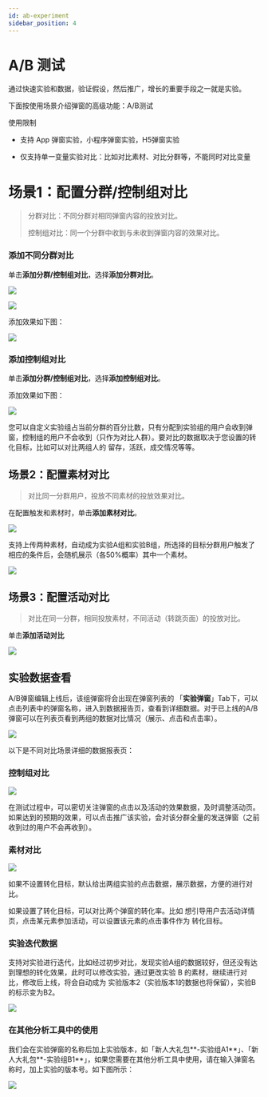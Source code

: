 ```yaml
---
id: ab-experiment
sidebar_position: 4
---
```


# A/B 测试

通过快速实验和数据，验证假设，然后推广，增长的重要手段之一就是实验。

下面按使用场景介绍弹窗的高级功能：A/B测试

使用限制

* 支持 App 弹窗实验，小程序弹窗实验，H5弹窗实验
    
* 仅支持单一变量实验对比：比如对比素材、对比分群等，不能同时对比变量
    

# 场景1：配置分群/控制组对比[](#chang-jing-1-pei-zhi-fen-qun-kong-zhi-zu-dui-bi)

> 分群对比：不同分群对相同弹窗内容的投放对比。
> 
> 控制组对比：同一个分群中收到与未收到弹窗内容的效果对比。


### 添加不同分群对比[](#tian-jia-bu-tong-fen-qun-dui-bi)

单击**添加分群/控制组对比**，选择**添加分群对比**。

![](https://3953104361-files.gitbook.io/~/files/v0/b/gitbook-legacy-files/o/assets%2F-Lpwgem-x8KzhBglybzw%2F-Ly3BZ5aYrTd2zCV4C-l%2F-Ly3Exk-RXdlbpmuJPKK%2F%E5%88%86%E7%BE%A4%E5%AF%B9%E6%AF%94%E6%8C%89%E9%92%AE.png?alt=media&token=2e75b92b-b1a8-4b2c-a37a-b1090b65a265)

![](https://3953104361-files.gitbook.io/~/files/v0/b/gitbook-legacy-files/o/assets%2F-Lpwgem-x8KzhBglybzw%2F-Ly3BZ5aYrTd2zCV4C-l%2F-Ly3F24s7QHZxgI4Z-f1%2F%E5%88%86%E7%BE%A4%E5%AF%B9%E6%AF%94list.png?alt=media&token=ff4767f8-2490-47d5-b548-a8085f298d94)

添加效果如下图：

![](https://3953104361-files.gitbook.io/~/files/v0/b/gitbook-legacy-files/o/assets%2F-Lpwgem-x8KzhBglybzw%2F-Ly3BZ5aYrTd2zCV4C-l%2F-Ly3FYjRGhBnm6sDQi3C%2F%E5%88%86%E7%BE%A4ab.png?alt=media&token=3c250ebb-2cf6-4017-91b3-a984daf3c61d)


### 添加控制组对比[](#tian-jia-kong-zhi-zu-dui-bi)

单击**添加分群/控制组对比**，选择**添加控制组对比**。

添加效果如下图：

![](https://3953104361-files.gitbook.io/~/files/v0/b/gitbook-legacy-files/o/assets%2F-Lpwgem-x8KzhBglybzw%2F-Ly2hXtTGw6zsdRYPJiv%2F-Ly2wzzSOLhODXQSMRRf%2F%E6%8E%A7%E5%88%B6%E7%BB%84ab.png?alt=media&token=fd601fb3-381c-4e85-a12b-e42f15761f8e)

您可以自定义实验组占当前分群的百分比数，只有分配到实验组的用户会收到弹窗，控制组的用户不会收到（只作为对比人群）。要对比的数据取决于您设置的转化目标，比如可以对比两组人的 留存，活跃，成交情况等等。


## 场景2：配置素材对比[](#chang-jing-2-pei-zhi-su-cai-dui-bi)

> 对比同一分群用户，投放不同素材的投放效果对比。

在配置触发和素材时，单击**添加素材对比**。

![](https://3953104361-files.gitbook.io/~/files/v0/b/gitbook-legacy-files/o/assets%2F-Lpwgem-x8KzhBglybzw%2F-Ly2hXtTGw6zsdRYPJiv%2F-Ly2x82vtsdgDUN8HhyO%2F%E6%B7%BB%E5%8A%A0%E7%B4%A0%E6%9D%90%E5%AF%B9%E6%AF%94.png?alt=media&token=0a3a2b09-46c2-464a-b7ef-0727ff1405e4)

支持上传两种素材，自动成为实验A组和实验B组，所选择的目标分群用户触发了相应的条件后，会随机展示（各50%概率）其中一个素材。

![](https://3953104361-files.gitbook.io/~/files/v0/b/gitbook-legacy-files/o/assets%2F-Lpwgem-x8KzhBglybzw%2F-Ly2hXtTGw6zsdRYPJiv%2F-Ly2xENfP8OoLj6rRY2o%2F%E7%B4%A0%E6%9D%90ab.png?alt=media&token=6f5cc106-f146-45be-b848-ebe98ca1230b)


## 场景3：配置活动对比[](#chang-jing-3-pei-zhi-huo-dong-dui-bi)

> 对比在同一分群，相同投放素材，不同活动（转跳页面）的投放对比。

单击**添加活动对比**

![](https://3953104361-files.gitbook.io/~/files/v0/b/gitbook-legacy-files/o/assets%2F-Lpwgem-x8KzhBglybzw%2F-Ly2hXtTGw6zsdRYPJiv%2F-Ly3--p8vzQBS0e_BDzl%2F%E6%B7%BB%E5%8A%A0%E6%B4%BB%E5%8A%A8%E5%AF%B9%E6%AF%94.png?alt=media&token=3a675a67-c161-4054-97a8-29e1dd609f8f)


## 实验数据查看[](#shi-yan-shu-ju-cha-kan)

A/B弹窗编辑上线后，该组弹窗将会出现在弹窗列表的 「**实验弹窗**」Tab下，可以点击列表中的弹窗名称，进入到数据报告页，查看到详细数据。对于已上线的A/B弹窗可以在列表页看到两组的数据对比情况（展示、点击和点击率）。

![](https://3953104361-files.gitbook.io/~/files/v0/b/gitbook-legacy-files/o/assets%2F-Lpwgem-x8KzhBglybzw%2F-Ly2hXtTGw6zsdRYPJiv%2F-Ly30CXTrqNLY5ec-j-G%2F%E5%AE%9E%E9%AA%8C%E5%88%97%E8%A1%A8.png?alt=media&token=4ada9c37-acf4-43b9-86e2-33b5e95e0be5)

以下是不同对比场景详细的数据报表页：


### 控制组对比[](#kong-zhi-zu-dui-bi)

![](https://3953104361-files.gitbook.io/~/files/v0/b/gitbook-legacy-files/o/assets%2F-Lpwgem-x8KzhBglybzw%2F-Ly2hXtTGw6zsdRYPJiv%2F-Ly3Ar9QmLu0WgkxkqBJ%2F%E6%8E%A7%E5%88%B6%E7%BB%84%E6%95%B0%E6%8D%AE.png?alt=media&token=7d5d86bd-07fd-472e-a649-9a2c2ac54032)

在测试过程中，可以密切关注弹窗的点击以及活动的效果数据，及时调整活动页。如果达到的预期的效果，可以点击推广该实验，会对该分群全量的发送弹窗（之前收到过的用户不会再收到）。


### 素材对比[](#su-cai-dui-bi)

![](https://3953104361-files.gitbook.io/~/files/v0/b/gitbook-legacy-files/o/assets%2F-Lpwgem-x8KzhBglybzw%2F-Ly2hXtTGw6zsdRYPJiv%2F-Ly3Ax42J_8NN7iZAIqh%2F%E7%B4%A0%E6%9D%90%E5%AF%B9%E6%AF%94%E6%95%B0%E6%8D%AE.png?alt=media&token=8211db5e-acab-44cd-b51c-2a1180dfc1d3)

如果不设置转化目标，默认给出两组实验的点击数据，展示数据，方便的进行对比。

如果设置了转化目标，可以对比两个弹窗的转化率。比如 想引导用户去活动详情页，点击某元素参加活动，可以设置该元素的点击事件作为 转化目标。


### 实验迭代数据[](#shi-yan-die-dai-shu-ju)

支持对实验进行迭代，比如经过初步对比，发现实验A组的数据较好，但还没有达到理想的转化效果，此时可以修改实验，通过更改实验 B 的素材，继续进行对比，修改后上线，将会自动成为 实验版本2（实验版本1的数据也将保留），实验B的标示变为B2。

![](https://3953104361-files.gitbook.io/~/files/v0/b/gitbook-legacy-files/o/assets%2F-Lpwgem-x8KzhBglybzw%2F-Ly2hXtTGw6zsdRYPJiv%2F-Ly3BS-DarKmrOfGXSAz%2F%E8%BF%AD%E4%BB%A3%E6%95%B0%E6%8D%AE.png?alt=media&token=5c7b593f-ba41-4ec3-b4d7-4ae65276ffe5)


### 在其他分析工具中的使用[](#zai-qi-ta-fen-xi-gong-ju-zhong-de-shi-yong)

我们会在实验弹窗的名称后加上实验版本，如「新人大礼包**-实验组A1**」、「新人大礼包**-实验组B1**」，如果您需要在其他分析工具中使用，请在输入弹窗名称时，加上实验的版本号。如下图所示：

![](https://3953104361-files.gitbook.io/~/files/v0/b/gitbook-legacy-files/o/assets%2F-Lpwgem-x8KzhBglybzw%2F-Ly3GjgSisrHvDPoQcX2%2F-Ly3LOKuOB3ZVZkcdRxQ%2Fab%E6%BC%8F%E6%96%97%E5%BA%94%E7%94%A8.png?alt=media&token=2433dcfd-a9f6-46f4-ab53-232d4aaf0ffd)
